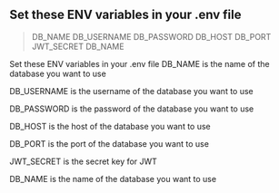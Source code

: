 ## Set these ENV variables in your .env file

>DB_NAME DB_USERNAME  DB_PASSWORD  DB_HOST  DB_PORT  JWT_SECRET DB_NAME

Set these ENV variables in your .env file 
DB_NAME is the name of the database you want to use

DB_USERNAME is the username of the database you want to use

DB_PASSWORD is the password of the database you want to use

DB_HOST is the host of the database you want to use

DB_PORT is the port of the database you want to use

JWT_SECRET is the secret key for JWT

DB_NAME is the name of the database you want to use